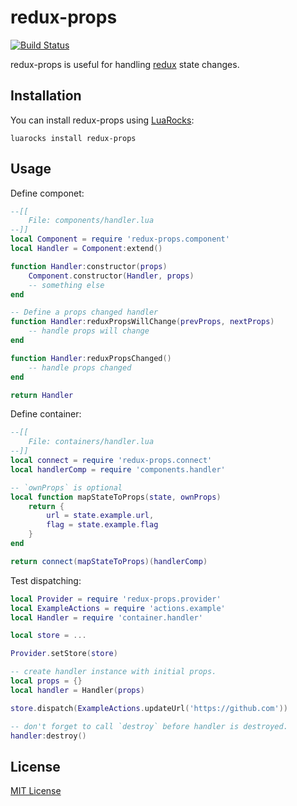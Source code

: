 # redux-props
[![Build Status](https://api.travis-ci.org/pyericz/redux-props.svg?branch=master)](https://travis-ci.org/pyericz/redux-props)

redux-props is useful for handling [redux](https://github.com/pyericz/redux-lua) state changes.

## Installation
You can install redux-props using [LuaRocks](http://luarocks.org/modules/pyericz/redux-props):
```
luarocks install redux-props
```

## Usage
Define componet:
```lua
--[[
    File: components/handler.lua
--]]
local Component = require 'redux-props.component'
local Handler = Component:extend()

function Handler:constructor(props)
    Component.constructor(Handler, props)
    -- something else
end

-- Define a props changed handler
function Handler:reduxPropsWillChange(prevProps, nextProps)
    -- handle props will change
end

function Handler:reduxPropsChanged()
    -- handle props changed
end

return Handler
```

Define container:
```lua
--[[
    File: containers/handler.lua
--]]
local connect = require 'redux-props.connect'
local handlerComp = require 'components.handler'

-- `ownProps` is optional
local function mapStateToProps(state, ownProps)
    return {
        url = state.example.url,
        flag = state.example.flag
    }
end

return connect(mapStateToProps)(handlerComp)
```

Test dispatching:
```lua
local Provider = require 'redux-props.provider'
local ExampleActions = require 'actions.example'
local Handler = require 'container.handler'

local store = ...

Provider.setStore(store)

-- create handler instance with initial props.
local props = {}
local handler = Handler(props)

store.dispatch(ExampleActions.updateUrl('https://github.com'))

-- don't forget to call `destroy` before handler is destroyed.
handler:destroy()
```

## License
[MIT License](https://github.com/pyericz/redux-props/blob/master/LICENSE)
